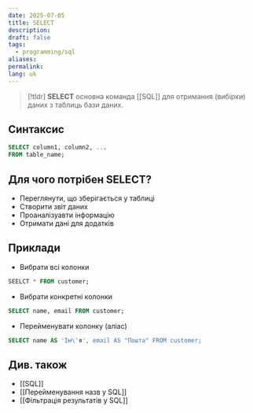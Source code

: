 ```yaml
---
date: 2025-07-05
title: SELECT
description: 
draft: false
tags:
  - programming/sql
aliases: 
permalink: 
lang: uk
---
```


> [!tldr]
> **SELECT** основна команда [[SQL]] для отримання (вибірки) даних з таблиць бази даних.

## Синтаксис

```sql
SELECT column1, column2, ...
FROM table_name;
```

## Для чого потрібен SELECT?

- Переглянути, що зберігається у таблиці
- Створити звіт даних
- Проаналізуавти інформацію
- Отримати дані для додатків

## Приклади

 - Вибрати всі колонки

```sql
SEELCT * FROM customer;
```

-   Вибрати конкретні колонки

```sql
SELECT name, email FROM customer;
```

- Перейменувати колонку (аліас)

```sql
SELECT name AS 'Ім\'я', email AS "Пошта" FROM customer;
```

## Див. також

- [[SQL]]
- [[Перейменування назв у SQL]]
- [[Фільтрація результатів у SQL]]